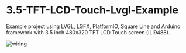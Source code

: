 # 3.5-TFT-LCD-Touch-Lvgl-Example
Example project using LVGL, LGFX, PlatformIO, Square Line and Arduino framework with 3.5 inch 480x320 TFT LCD Touch screen (ILI9488). 

![wiring](https://i.imgur.com/YNW2pML.png)
